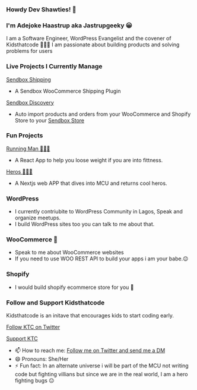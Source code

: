 ### Howdy Dev Shawties! 👋

### I'm Adejoke Haastrup aka Jastrupgeeky 😀
I am a Software Engineer, WordPress Evangelist and the covener of Kidsthatcode 👩🏾‍💻
I am passionate about building products and solving problems for users 


### Live Projects I Currently Manage 
[Sendbox Shipping](https://github.com/jhaastrup/sendbox-shipping)
- A Sendbox WooCommerce Shipping Plugin

[Sendbox Discovery](https://github.com/jhaastrup/sendbox-discovery)
- Auto import products and orders from your WooCommerce and Shopify Store to your [Sendbox Store](https://sendbox.co/)

### Fun Projects 
[Running Man 🏃🏾‍♀️](https://github.com/jhaastrup/running-man) 
- A React App to help you loose weight if you are into fittness. 

[Heros 🦸🏽‍♀️](https://github.com/jhaastrup/heros)
- A Nextjs web APP that dives into MCU and returns cool heros.

### WordPress
- I currently contriubite to WordPress Community in Lagos, Speak and organize meetups. 
- I build WordPress sites too you can talk to me about that. 

### WooCommerce 💬
- Speak to me about WooCommerce websites
-  If you need to use WOO REST API to build your apps i am your babe.😉 

### Shopify 
- I would build shopify ecommerce store for you 🛒

### Follow and Support Kidsthatcode
Kidsthatcode is an initave that encourages kids to start coding early. 

[Follow KTC on Twitter](https://twitter.com/kidsthatcodeNG)

[Support KTC](https://kidsthatcode.com.ng/sponsor/)

- 📫 How to reach me: [Follow me on Twitter and send me a DM](https://twitter.com/Jasgeekythe6th)
- 😄 Pronouns: She/Her
- ⚡ Fun fact: In an alternate universe i will be part of the MCU not writing code but fighting villians but since we are in the real world, I am a hero fighting bugs 😐

